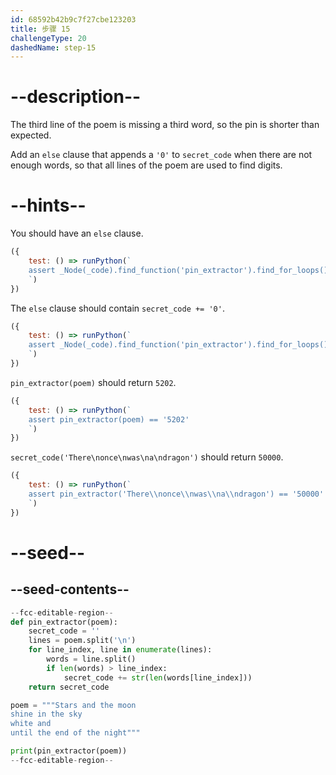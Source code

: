 ```yaml
---
id: 68592b42b9c7f27cbe123203
title: 步骤 15
challengeType: 20
dashedName: step-15
---
```


# --description--

The third line of the poem is missing a third word, so the pin is shorter than expected.

Add an `else` clause that appends a `'0'` to `secret_code` when there are not enough words, so that all lines of the poem are used to find digits.

# --hints--

You should have an `else` clause.


```js
({
    test: () => runPython(`
    assert _Node(_code).find_function('pin_extractor').find_for_loops()[0].find_bodies()[0].find_ifs()[0].find_conditions()[1] == _Node()
    `)
})
```

The `else` clause should contain `secret_code += '0'`.

```js
({
    test: () => runPython(`
    assert _Node(_code).find_function('pin_extractor').find_for_loops()[0].find_bodies()[0].find_if('len(words) > line_index').is_equivalent('if len(words) > line_index:\\n  secret_code += str(len(words[line_index]))\\nelse:\\n  secret_code += \\'0\\'')
    `)
})
```

`pin_extractor(poem)` should return `5202`.


```js
({
    test: () => runPython(`
    assert pin_extractor(poem) == '5202'
    `)
})
```

`secret_code('There\nonce\nwas\na\ndragon')` should return `50000`.

```js
({
    test: () => runPython(`
    assert pin_extractor('There\\nonce\\nwas\\na\\ndragon') == '50000'
    `)
})
```

# --seed--

## --seed-contents--

```py
--fcc-editable-region--
def pin_extractor(poem):
    secret_code = ''
    lines = poem.split('\n')
    for line_index, line in enumerate(lines):
        words = line.split()
        if len(words) > line_index:
            secret_code += str(len(words[line_index]))
    return secret_code

poem = """Stars and the moon
shine in the sky
white and
until the end of the night"""

print(pin_extractor(poem))
--fcc-editable-region--

```
